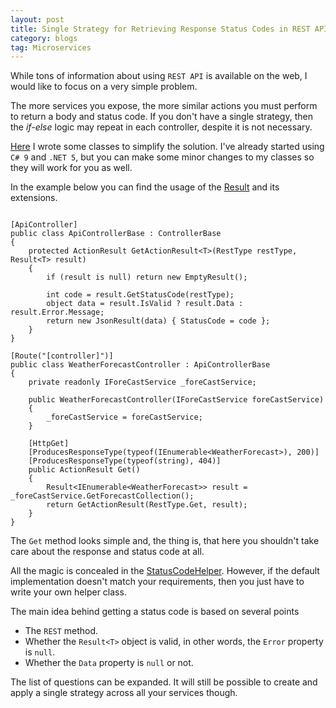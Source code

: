 ```yaml
---
layout: post
title: Single Strategy for Retrieving Response Status Codes in REST API
category: blogs
tag: Microservices
---
```


While tons of information about using `REST API` is available on the web, I would like to focus on a very simple problem.

The more services you expose, the more similar actions you must perform to return a body and status code. If you don't have a single strategy, then the *if-else* logic may repeat in each controller, despite it is not necessary.

<a href="https://github.com/akovanev/Utils.ResultExtensions">Here</a> I wrote some classes to simplify the solution. I've already started using `C# 9` and `.NET 5`, but you can make some minor changes to my classes so they will work for you as well.

In the example below you can find the usage of the <a href="https://github.com/akovanev/Utils.ResultExtensions/blob/master/src/Result.cs">Result</a> and its extensions.
<pre><code class="language-cs">
[ApiController]
public class ApiControllerBase : ControllerBase
{
    protected ActionResult GetActionResult&lt;T&gt;(RestType restType, Result&lt;T&gt; result)
    {
        if (result is null) return new EmptyResult();

        int code = result.GetStatusCode(restType);
        object data = result.IsValid ? result.Data : result.Error.Message;
        return new JsonResult(data) { StatusCode = code };
    }
}

[Route("[controller]")]
public class WeatherForecastController : ApiControllerBase
{
	private readonly IForeCastService _foreCastService;

	public WeatherForecastController(IForeCastService foreCastService)
	{
		_foreCastService = foreCastService;
	}

	[HttpGet]
	[ProducesResponseType(typeof(IEnumerable&lt;WeatherForecast&gt;), 200)]
	[ProducesResponseType(typeof(string), 404)]
	public ActionResult Get()
	{
		Result&lt;IEnumerable&lt;WeatherForecast&gt;&gt; result = _foreCastService.GetForecastCollection();
		return GetActionResult(RestType.Get, result);
	}
}
</code></pre>

The `Get` method looks simple and, the thing is, that here you shouldn't take care about the response and status code at all. 

All the magic is concealed in the <a href="https://github.com/akovanev/Utils.ResultExtensions/blob/master/src/StatusCodeHelper.cs">StatusCodeHelper</a>. However, if the default implementation doesn't match your requirements, then you just have to write your own helper class.

The main idea behind getting a status code is based on several points

* The `REST` method.
* Whether the `Result<T>` object is valid, in other words, the `Error` property is `null`.
* Whether the `Data` property is `null` or not.

The list of questions can be expanded. It will still be possible to create and apply a single strategy across all your services though. 
